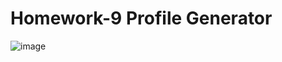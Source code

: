 # Homework-9 Profile Generator

![image](https://user-images.githubusercontent.com/55112279/72389089-2094e780-36ed-11ea-8099-b6f6c5fdcc99.png)
